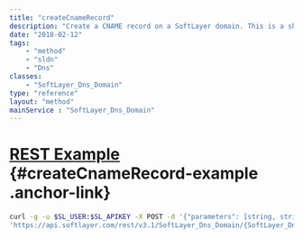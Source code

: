 ```yaml
---
title: "createCnameRecord"
description: "Create a CNAME record on a SoftLayer domain. This is a shortcut method, meant to take the work out of creating a SoftLayer_Dns_Domain_ResourceRecord if you already have a domain record available. createCnameRecord returns the newly created SoftLayer_Dns_Domain_ResourceRecord_CnameType. "
date: "2018-02-12"
tags:
    - "method"
    - "sldn"
    - "Dns"
classes:
    - "SoftLayer_Dns_Domain"
type: "reference"
layout: "method"
mainService : "SoftLayer_Dns_Domain"
---
```


# [REST Example](#createCnameRecord-example) <a href="/article/rest/"><i class="fas fa-question"></i></a> {#createCnameRecord-example .anchor-link} 
```bash
curl -g -u $SL_USER:$SL_APIKEY -X POST -d '{"parameters": [string, string, int]}' \
'https://api.softlayer.com/rest/v3.1/SoftLayer_Dns_Domain/{SoftLayer_Dns_DomainID}/createCnameRecord'
```
